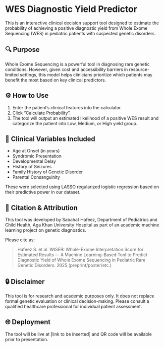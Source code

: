 # WES Diagnostic Yield Predictor

This is an interactive clinical decision support tool designed to estimate the probability of achieving a positive diagnostic yield from Whole Exome Sequencing (WES) in pediatric patients with suspected genetic disorders.

## 🔍 Purpose

Whole Exome Sequencing is a powerful tool in diagnosing rare genetic conditions. However, given cost and accessibility barriers in resource-limited settings, this model helps clinicians prioritize which patients may benefit the most based on key clinical predictors.

## ⚙️ How to Use

1. Enter the patient’s clinical features into the calculator.
2. Click “Calculate Probability”.
3. The tool will output an estimated likelihood of a positive WES result and categorize the patient into Low, Medium, or High yield group.

## 🧠 Clinical Variables Included

- Age at Onset (in years)
- Syndromic Presentation
- Developmental Delay
- History of Seizures
- Family History of Genetic Disorder
- Parental Consanguinity

These were selected using LASSO regularized logistic regression based on their predictive power in our dataset.

## 📄 Citation & Attribution

This tool was developed by Sabahat Hafeez, Department of Pediatrics and Child Health, Aga Khan University Hospital as part of an academic machine learning project on genetic diagnostics.

Please cite as:

> Hafeez S. et al. WISER: Whole-Exome Interpretation Score for Estimated Results — A Machine Learning–Based Tool to Predict Diagnostic Yield of Whole Exome Sequencing in Pediatric Rare Genetic Disorders. 2025 (preprint/poster/etc.)

## 🔒 Disclaimer

This tool is for research and academic purposes only. It does not replace formal genetic evaluation or clinical decision-making. Please consult a qualified healthcare professional for individual patient assessment.

## 🌐 Deployment

The tool will be live at [link to be inserted] and QR code will be available prior to presentation.
